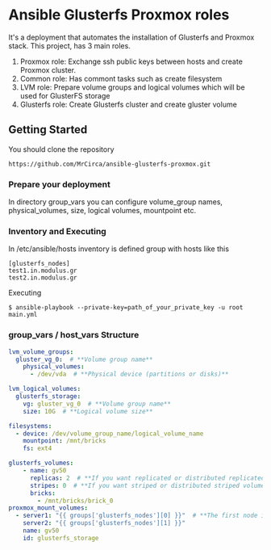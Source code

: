 # Ansible Glusterfs Proxmox roles
It's a deployment that automates the installation of Glusterfs and Proxmox stack. This project, has 3 main roles.
1. Proxmox role: Exchange ssh public keys between hosts and create Proxmox cluster.
2. Common role: Has commont tasks such as create filesystem
3. LVM role: Prepare volume groups and logical volumes which will be used for GlusterFS storage
4. Glusterfs role: Create Glusterfs cluster and create gluster volume

## Getting Started
You should clone the repository
```
https://github.com/MrCirca/ansible-glusterfs-proxmox.git
```
### Prepare your deployment
In directory group_vars you can configure volume_group names, physical_volumes, size, logical volumes, mountpoint etc.

### Inventory and Executing
In /etc/ansible/hosts inventory is defined group with hosts like this
```
[glusterfs_nodes] 
test1.in.modulus.gr 
test2.in.modulus.gr

```
Executing
```
$ ansible-playbook --private-key=path_of_your_private_key -u root main.yml
```

### group_vars / host_vars Structure
```yaml
lvm_volume_groups:
  gluster_vg_0:  # **Volume group name**
    physical_volumes:
      - /dev/vda  # **Physical device (partitions or disks)**

lvm_logical_volumes:
  glusterfs_storage:
    vg: gluster_vg_0  # **Volume group name**
    size: 10G  # **Logical volume size**

filesystems:
  - device: /dev/volume_group_name/logical_volume_name
    mountpoint: /mnt/bricks
    fs: ext4

glusterfs_volumes:
    - name: gv50
      replicas: 2  # **If you want replicated or distributed replicated volume you should define number_of_replicas**
      stripes: 0  # **If you want striped or distributed striped volume you should define number_of_stripes**
      bricks:
        - /mnt/bricks/brick_0
proxmox_mount_volumes:
  - server1: "{{ groups['glusterfs_nodes'][0] }}"  # **The first node in group is always the Leader node**
    server2: "{{ groups['glusterfs_nodes'][1] }}"
    name: gv50
    id: glusterfs_storage
```

